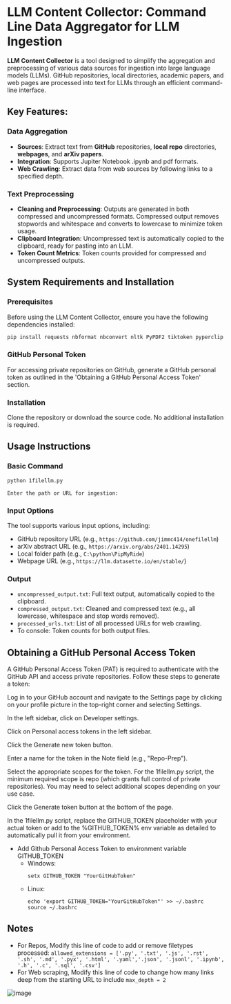 
# LLM Content Collector: Command Line Data Aggregator for LLM Ingestion

**LLM Content Collector** is a tool designed to simplify the aggregation and preprocessing of various data sources for ingestion into large language models (LLMs). GitHub repositories, local directories, academic papers, and web pages are processed into text for LLMs through an efficient command-line interface.

## Key Features:

### Data Aggregation
- **Sources**: Extract text from **GitHub** repositories, **local repo** directories, **webpages**, and **arXiv papers**.
- **Integration**: Supports Jupiter Notebook .ipynb and pdf formats.
- **Web Crawling**: Extract data from web sources by following links to a specified depth.

### Text Preprocessing
- **Cleaning and Preprocessing**: Outputs are generated in both compressed and uncompressed formats.  Compressed output removes stopwords and whitespace and converts to lowercase to minimize token usage.
- **Clipboard Integration**: Uncompressed text is automatically copied to the clipboard, ready for pasting into an LLM.
- **Token Count Metrics**: Token counts provided for compressed and uncompressed outputs.

## System Requirements and Installation

### Prerequisites
Before using the LLM Content Collector, ensure you have the following dependencies installed:
```bash
pip install requests nbformat nbconvert nltk PyPDF2 tiktoken pyperclip
```

### GitHub Personal Token
For accessing private repositories on GitHub, generate a GitHub personal token as outlined in the 'Obtaining a GitHub Personal Access Token' section.

### Installation
Clone the repository or download the source code. No additional installation is required.

## Usage Instructions

### Basic Command
```bash
python 1filellm.py
```
```
Enter the path or URL for ingestion:
```
  
### Input Options
The tool supports various input options, including:
- GitHub repository URL (e.g., `https://github.com/jimmc414/onefilellm`)
- arXiv abstract URL (e.g., `https://arxiv.org/abs/2401.14295`)
- Local folder path (e.g., `C:\python\PipMyRide`)
- Webpage URL (e.g., `https://llm.datasette.io/en/stable/`)

### Output
- `uncompressed_output.txt`: Full text output, automatically copied to the clipboard.
- `compressed_output.txt`: Cleaned and compressed text (e.g., all lowercase, whitespace and stop words removed).
- `processed_urls.txt`: List of all processed URLs for web crawling.
- To console: Token counts for both output files.

## Obtaining a GitHub Personal Access Token

A GitHub Personal Access Token (PAT) is required to authenticate with the GitHub API and access private repositories. Follow these steps to generate a token:

Log in to your GitHub account and navigate to the Settings page by clicking on your profile picture in the top-right corner and selecting Settings.

In the left sidebar, click on Developer settings.

Click on Personal access tokens in the left sidebar.

Click the Generate new token button.

Enter a name for the token in the Note field (e.g., "Repo-Prep").

Select the appropriate scopes for the token. For the 1filellm.py script, the minimum required scope is repo (which grants full control of private repositories). You may need to select additional scopes depending on your use case.

Click the Generate token button at the bottom of the page.

In the 1filellm.py script, replace the GITHUB_TOKEN placeholder with your actual token or add to the %GITHUB_TOKEN% env variable as detailed to automatically pull it from your environment.

  - Add Github Personal Access Token to environment variable GITHUB_TOKEN
    - Windows:
      ```
      setx GITHUB_TOKEN "YourGitHubToken"
      ```
    - Linux:
      ```
      echo 'export GITHUB_TOKEN="YourGitHubToken"' >> ~/.bashrc
      source ~/.bashrc
      ```

## Notes ##
- For Repos, Modify this line of code to add or remove filetypes processed: ``` allowed_extensions = ['.py', '.txt', '.js', '.rst', '.sh', '.md', '.pyx', '.html', '.yaml','.json', '.jsonl', '.ipynb', '.h', '.c', '.sql', '.csv'] ```
- For Web scraping, Modify this line of code to change how many links deep from the starting URL to include ``` max_depth = 2 ```

![image](https://github.com/jimmc414/1filellm/assets/6346529/5ef47d3f-e154-439e-a828-5b40a123a19c)
